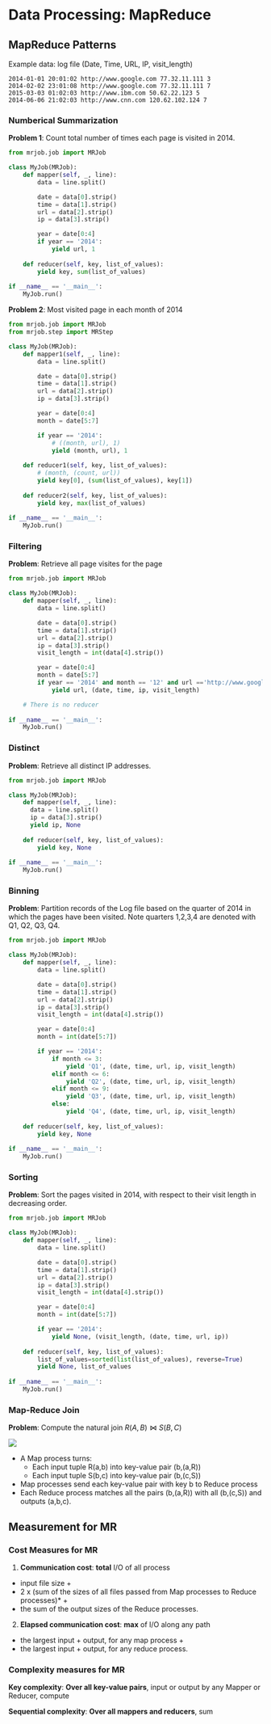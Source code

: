 # Data Processing: MapReduce

## MapReduce Patterns

Example data: log file (Date, Time, URL, IP, visit_length)

```
2014-01-01 20:01:02 http://www.google.com 77.32.11.111 3
2014-02-02 23:01:08 http://www.google.com 77.32.11.111 7
2015-03-03 01:02:03 http://www.ibm.com 50.62.22.123 5
2014-06-06 21:02:03 http://www.cnn.com 120.62.102.124 7
```

### Numberical Summarization

**Problem 1**: Count total number of times each page is visited in 2014.

```python
from mrjob.job import MRJob

class MyJob(MRJob):
    def mapper(self, _, line):
        data = line.split()

        date = data[0].strip()
        time = data[1].strip()
        url = data[2].strip()
        ip = data[3].strip()

        year = date[0:4]
        if year == '2014':
            yield url, 1
   
    def reducer(self, key, list_of_values):
        yield key, sum(list_of_values)
        
if __name__ == '__main__':
    MyJob.run()
```

**Problem 2**: Most visited page in each month of 2014

```python
from mrjob.job import MRJob
from mrjob.step import MRStep

class MyJob(MRJob):
    def mapper1(self, _, line):
        data = line.split()

        date = data[0].strip()
        time = data[1].strip()
        url = data[2].strip()
        ip = data[3].strip()

        year = date[0:4]
        month = date[5:7]

        if year == '2014':
            # ((month, url), 1)
            yield (month, url), 1
   
    def reducer1(self, key, list_of_values):
        # (month, (count, url))
        yield key[0], (sum(list_of_values), key[1])
        
    def reducer2(self, key, list_of_values):
        yield key, max(list_of_values)
        
if __name__ == '__main__':
    MyJob.run()
```


### Filtering

**Problem**: Retrieve all page visites for the page

```python
from mrjob.job import MRJob

class MyJob(MRJob):
    def mapper(self, _, line):
        data = line.split()

        date = data[0].strip()
        time = data[1].strip()
        url = data[2].strip()
        ip = data[3].strip()
        visit_length = int(data[4].strip())

        year = date[0:4]
        month = date[5:7]
        if year == '2014' and month == '12' and url =='http://www.google.com':
            yield url, (date, time, ip, visit_length)

    # There is no reducer
        
if __name__ == '__main__':
    MyJob.run()
```


### Distinct

**Problem**: Retrieve all distinct IP addresses.

```python
from mrjob.job import MRJob

class MyJob(MRJob):
    def mapper(self, _, line):
      data = line.split()
      ip = data[3].strip()
      yield ip, None
    
    def reducer(self, key, list_of_values):
        yield key, None
        
if __name__ == '__main__':
    MyJob.run()
```

### Binning

**Problem**: Partition records of the Log file based on the quarter of 2014 in which the pages have been visited. Note quarters 1,2,3,4 are denoted with Q1, Q2, Q3, Q4.

```python
from mrjob.job import MRJob

class MyJob(MRJob):
    def mapper(self, _, line):
        data = line.split()

        date = data[0].strip()
        time = data[1].strip()
        url = data[2].strip()
        ip = data[3].strip()
        visit_length = int(data[4].strip())

        year = date[0:4]
        month = int(date[5:7])

        if year == '2014':
            if month <= 3:
                yield 'Q1', (date, time, url, ip, visit_length)
            elif month <= 6:
                yield 'Q2', (date, time, url, ip, visit_length)
            elif month <= 9:
                yield 'Q3', (date, time, url, ip, visit_length)
            else:
                yield 'Q4', (date, time, url, ip, visit_length)
    
    def reducer(self, key, list_of_values):
        yield key, None
        
if __name__ == '__main__':
    MyJob.run()
```

### Sorting

**Problem**: Sort the pages visited in 2014, with respect to their visit length in decreasing order.

```python
from mrjob.job import MRJob

class MyJob(MRJob):
    def mapper(self, _, line):
        data = line.split()

        date = data[0].strip()
        time = data[1].strip()
        url = data[2].strip()
        ip = data[3].strip()
        visit_length = int(data[4].strip())

        year = date[0:4]
        month = int(date[5:7])

        if year == '2014':
            yield None, (visit_length, (date, time, url, ip))
    
    def reducer(self, key, list_of_values):
        list_of_values=sorted(list(list_of_values), reverse=True)
        yield None, list_of_values
        
if __name__ == '__main__':
    MyJob.run()
```

### Map-Reduce Join

**Problem**: Compute the natural join $R(A,B) \Join S(B,C)$

![](./images/nature_join.png)

- A Map process turns:
  - Each input tuple R(a,b) into key-value pair (b,(a,R))
  - Each input tuple S(b,c) into key-value pair (b,(c,S))
- Map processes send each key-value pair with key b to Reduce process
- Each Reduce process matches all the pairs (b,(a,R)) with all (b,(c,S)) and outputs (a,b,c).



## Measurement for MR

### Cost Measures for MR

1. **Communication cost**: **total** I/O of all process

- input file size $+$
- 2 x (sum of the sizes of all files passed from Map processes to Reduce processes)* $+$
- the sum of the output sizes of the Reduce processes.

2. **Elapsed communication cost**: **max** of I/O along any path

- the largest input + output, for any map process  $+$
- the largest input + output, for any reduce process.

### Complexity measures for MR

**Key complexity**: **Over all key-value pairs**, input or output by any Mapper or Reducer, compute

**Sequential complexity**: **Over all mappers and reducers**, sum






